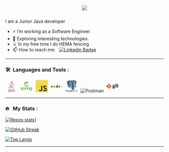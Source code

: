 <h1 align="center"><img src="https://media4.giphy.com/media/KpACNEh8jXK2Q/giphy.gif?cid=ecf05e477bdmp1oluwjkpvpkm38dietsua99hzuosoh5e0si&rid=giphy.gi" width="500">
</h1>

I am a Junior Java developer
- ⚡ I’m working as a Software Engineer 
- 🔎 Exploring interesting technologies.
- ⚔️ In my free time I do HEMA fencing
- 📫 How to reach me: &nbsp; [![Linkedin Badge](https://img.shields.io/badge/Roman_Daneliya-blue?style=flat&logo=Linkedin&logoColor=white)](https://www.linkedin.com/in/roman-daneliya-630b17230)
---

### 🛠 &nbsp;Languages and Tools :

<p>
<img src="https://github.com/devicons/devicon/blob/master/icons/java/java-original-wordmark.svg" title="Java" alt="Java" width="40" height="40"/>&nbsp;
<img src="https://github.com/devicons/devicon/blob/master/icons/spring/spring-original-wordmark.svg" title="Spring" alt="Spring" width="40" height="40"/>&nbsp;
<img src="https://github.com/devicons/devicon/blob/master/icons/javascript/javascript-original.svg" title="JavaScript" alt="JavaScript" width="40" height="40"/>&nbsp;
<img src="https://github.com/devicons/devicon/blob/master/icons/nodejs/nodejs-original-wordmark.svg" title="NodeJS" alt="NodeJS" width="40" height="40"/>&nbsp;
<img src="https://github.com/devicons/devicon/blob/master/icons/postgresql/postgresql-original-wordmark.svg" title="PostgreSQL"  alt="MySQL" width="40" height="40"/>&nbsp;
<img src="https://www.vectorlogo.zone/logos/getpostman/getpostman-icon.svg" title="Postman"  alt="Postman" width="40" height="40"/>&nbsp;
<img src="https://github.com/devicons/devicon/blob/master/icons/git/git-original-wordmark.svg" title="Git" **alt="Git" width="40" height="40"/>&nbsp;
</p>

---

### 🔥 &nbsp; My Stats :
[![Repos stats](https://github-readme-stats.vercel.app/api?username=RDaneliya&theme=codeSTACKr&show_icons=true&count_private=true)](https://github.com/anuraghazra/github-readme-stats)]

[![GitHub Streak](http://github-readme-streak-stats.herokuapp.com?user=RDaneliya&theme=elegant&date_format=j%20M%5B%20Y%5D)](https://git.io/streak-stats)

[![Top Langs](https://github-readme-stats.vercel.app/api/top-langs/?username=RDaneliya&layout=compact&theme=codeSTACKr)](https://github.com/anuraghazra/github-readme-stats)

---


